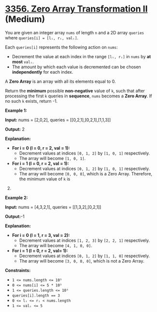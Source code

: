 # [3356. Zero Array Transformation II][link] (Medium)

[link]: https://leetcode.com/problems/zero-array-transformation-ii/

You are given an integer array `nums` of length `n` and a 2D array `queries` where `queries[i] =
[lᵢ, rᵢ, valᵢ]`.

Each `queries[i]` represents the following action on `nums`:

- Decrement the value at each index in the range `[lᵢ, rᵢ]` in `nums` by **at most** `valᵢ`.
- The amount by which each value is decremented can be chosen **independently** for each index.

A **Zero Array** is an array with all its elements equal to 0.

Return the **minimum** possible **non-negative** value of `k`, such that after processing the first
`k` queries in **sequence**, `nums` becomes a **Zero Array**. If no such `k` exists, return -1.

**Example 1:**

**Input:** nums = \[2,0,2\], queries = \[\[0,2,1\],\[0,2,1\],\[1,1,3\]\]

**Output:** 2

**Explanation:**

- **For i = 0 (l = 0, r = 2, val = 1):**
  - Decrement values at indices `[0, 1, 2]` by `[1, 0, 1]` respectively.
  - The array will become `[1, 0, 1]`.
- **For i = 1 (l = 0, r = 2, val = 1):**
  - Decrement values at indices `[0, 1, 2]` by `[1, 0, 1]` respectively.
  - The array will become `[0, 0, 0]`, which is a Zero Array. Therefore, the minimum value of `k` is
2.

**Example 2:**

**Input:** nums = \[4,3,2,1\], queries = \[\[1,3,2\],\[0,2,1\]\]

**Output:**-1

**Explanation:**

- **For i = 0 (l = 1, r = 3, val = 2):**
  - Decrement values at indices `[1, 2, 3]` by `[2, 2, 1]` respectively.
  - The array will become `[4, 1, 0, 0]`.
- **For i = 1 (l = 0, r = 2, val= 1):**
  - Decrement values at indices `[0, 1, 2]` by `[1, 1, 0]` respectively.
  - The array will become `[3, 0, 0, 0]`, which is not a Zero Array.

**Constraints:**

- `1 <= nums.length <= 10⁵`
- `0 <= nums[i] <= 5 * 10⁵`
- `1 <= queries.length <= 10⁵`
- `queries[i].length == 3`
- `0 <= lᵢ <= rᵢ < nums.length`
- `1 <= valᵢ <= 5`
